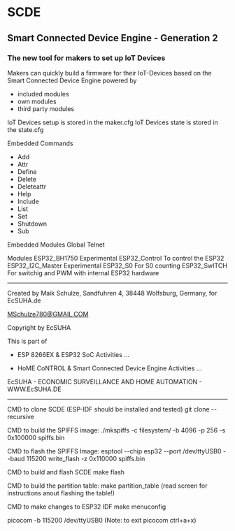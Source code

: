 # SCDE
## Smart Connected Device Engine - Generation 2

### The new tool for makers to set up IoT Devices

Makers can quickly build a firmware for their IoT-Devices
based on the Smart Connected Device Engine powered by 
  * included modules 
  * own modules
  * third party modules

IoT Devices setup is stored in the maker.cfg
IoT Devices state is stored in the state.cfg

Embedded Commands
  * Add
  * Attr
  * Define
  * Delete
  * Deleteattr
  * Help
  * Include
  * List
  * Set
  * Shutdown
  * Sub


Embedded Modules
Global
Telnet

Modules
ESP32_BH1750       Experimental
ESP32_Control      To control the ESP32
ESP32_I2C_Master   Experimental
ESP32_S0           For S0 counting
ESP32_SwITCH       For switchig and PWM with internal ESP32 hardware


---


Created by Maik Schulze, Sandfuhren 4, 38448 Wolfsburg, Germany, for EcSUHA.de

MSchulze780@GMAIL.COM

Copyright by EcSUHA

This is part of

- ESP 8266EX & ESP32 SoC Activities ...

- HoME CoNTROL & Smart Connected Device Engine Activities ...
 
EcSUHA - ECONOMIC SURVEILLANCE AND HOME AUTOMATION - WWW.EcSUHA.DE

---


CMD to clone SCDE (ESP-IDF should be installed and tested)
git clone --recursive <project url>


CMD to build the SPIFFS image:
./mkspiffs -c filesystem/ -b 4096 -p 256 -s 0x100000 spiffs.bin

CMD to flash the SPIFFS Image:
esptool --chip esp32 --port /dev/ttyUSB0 --baud 115200 write_flash -z 0x110000 spiffs.bin

CMD to build and flash SCDE
make flash

CMD to build the partition table:
make partition_table
(read screen for instructions anout flashing the table!)

CMD to make changes to ESP32 IDF
make menuconfig

picocom -b 115200 /dev/ttyUSB0
(Note: to exit picocom ctrl+a+x)

